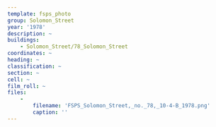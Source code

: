 ```yaml
---
template: fsps_photo
group: Solomon_Street
year: '1978'
description: ~
buildings:
    - Solomon_Street/78_Solomon_Street
coordinates: ~
heading: ~
classification: ~
section: ~
cell: ~
film_roll: ~
files:
    -
        filename: 'FSPS_Solomon_Street,_no._78,_10-4-B_1978.png'
        caption: ''
---
```

